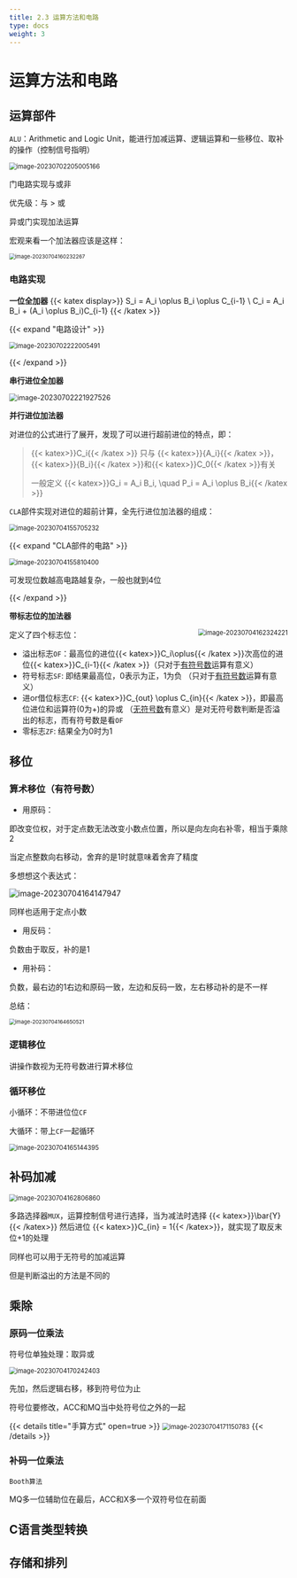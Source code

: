 ```yaml
---
title: 2.3 运算方法和电路
type: docs
weight: 3
---
```


# 运算方法和电路

## 运算部件

`ALU`：Arithmetic and Logic Unit，能进行加减运算、逻辑运算和一些移位、取补的操作（控制信号指明）

<img src="https://cdn.jsdelivr.net/gh/zvictorliu/typoraPics@main/img/image-20230702205005166.png" alt="image-20230702205005166" style="zoom:80%;"/>

门电路实现与或非

优先级：与 > 或

异或门实现加法运算

宏观来看一个加法器应该是这样：

<img src="https://cdn.jsdelivr.net/gh/zvictorliu/typoraPics@main/img/image-20230704160232267.png" alt="image-20230704160232267" style="zoom:67%;" />

### 电路实现

**一位全加器**
{{< katex display>}}
S_i = A_i \oplus B_i \oplus C_{i-1} \\
C_i = A_i B_i + (A_i \oplus B_i)C_{i-1}
{{< /katex >}}



{{< expand "电路设计" >}}

<img src="https://cdn.jsdelivr.net/gh/zvictorliu/typoraPics@main/img/image-20230702222005491.png" alt="image-20230702222005491" style="zoom:80%;" />

{{< /expand >}}

**串行进位全加器**

<img src="https://cdn.jsdelivr.net/gh/zvictorliu/typoraPics@main/img/image-20230702221927526.png" alt="image-20230702221927526" style="zoom:90%;" />

**并行进位加法器**

对进位的公式进行了展开，发现了可以进行超前进位的特点，即：

> {{< katex>}}C_i{{< /katex >}} 只与 {{< katex>}}\{A_i\}{{< /katex >}}，{{< katex>}}\{B_i\}{{< /katex >}}和{{< katex>}}C_0{{< /katex >}}有关
>
> 一般定义 {{< katex>}}G_i = A_i B_i, \quad P_i = A_i \oplus B_i{{< /katex >}}

`CLA`部件实现对进位的超前计算，全先行进位加法器的组成：

<img src="https://cdn.jsdelivr.net/gh/zvictorliu/typoraPics@main/img/image-20230704155705232.png" alt="image-20230704155705232" style="zoom:80%;" />

{{< expand "CLA部件的电路" >}}

<img src="https://cdn.jsdelivr.net/gh/zvictorliu/typoraPics@main/img/image-20230704155810400.png" alt="image-20230704155810400" style="zoom:80%;" />

可发现位数越高电路越复杂，一般也就到4位

{{< /expand >}}

**带标志位的加法器**

<img src="https://cdn.jsdelivr.net/gh/zvictorliu/typoraPics@main/img/image-20230704162324221.png" alt="image-20230704162324221" style="zoom:80%;"  align = "right"/>

定义了四个标志位：

- 溢出标志`OF`：最高位的进位{{< katex>}}C_i\oplus{{< /katex >}}次高位的进位{{< katex>}}C_{i-1}{{< /katex >}}（只对于<u>有符号数</u>运算有意义）
- 符号标志`SF`: 即结果最高位，0表示为正，1为负 （只对于<u>有符号数</u>运算有意义）
- 进or借位标志`CF`: {{< katex>}}C_{out} \oplus C_{in}{{< /katex >}}，即最高位进位和运算符(0为+)的异或 （<u>无符号数</u>有意义）是对无符号数判断是否溢出的标志，而有符号数是看`OF`
- 零标志`ZF`: 结果全为0时为1

## 移位

### 算术移位（有符号数）

- 用原码：

即改变位权，对于定点数无法改变小数点位置，所以是向左向右补零，相当于乘除2

当定点整数向右移动，舍弃的是1时就意味着舍弃了精度

多想想这个表达式：

![image-20230704164147947](https://cdn.jsdelivr.net/gh/zvictorliu/typoraPics@main/img/image-20230704164147947.png)

同样也适用于定点小数

- 用反码：

负数由于取反，补的是1

- 用补码：

负数，最右边的1右边和原码一致，左边和反码一致，左右移动补的是不一样

总结：

<img src="https://cdn.jsdelivr.net/gh/zvictorliu/typoraPics@main/img/image-20230704164650521.png" alt="image-20230704164650521" style="zoom:67%;" />

### 逻辑移位

讲操作数视为无符号数进行算术移位

### 循环移位

小循环：不带进位位`CF`

大循环：带上`CF`一起循环

<img src="https://cdn.jsdelivr.net/gh/zvictorliu/typoraPics@main/img/image-20230704165144395.png" alt="image-20230704165144395" style="zoom:80%;" />

## 补码加减

<img src="https://cdn.jsdelivr.net/gh/zvictorliu/typoraPics@main/img/image-20230704162806860.png" alt="image-20230704162806860" style="zoom:80%;" />

多路选择器`MUX`，运算控制信号进行选择，当为减法时选择 {{< katex>}}\bar{Y}{{< /katex>}} 然后进位 {{< katex>}}C_{in} = 1{{< /katex>}}，就实现了取反末位+1的处理

同样也可以用于无符号的加减运算

但是判断溢出的方法是不同的

## 乘除

### 原码一位乘法

符号位单独处理：取异或

<img src="https://cdn.jsdelivr.net/gh/zvictorliu/typoraPics@main/img/image-20230704170242403.png" alt="image-20230704170242403" style="zoom:80%;" />



先加，然后逻辑右移，移到符号位为止

符号位要修改，ACC和MQ当中处符号位之外的一起



{{< details title="手算方式" open=true >}}
<img src="https://cdn.jsdelivr.net/gh/zvictorliu/typoraPics@main/img/image-20230704171150783.png" alt="image-20230704171150783" style="zoom:80%;" />
{{< /details >}}

### 补码一位乘法

`Booth算法`

MQ多一位辅助位在最后，ACC和X多一个双符号位在前面

## C语言类型转换



## 存储和排列